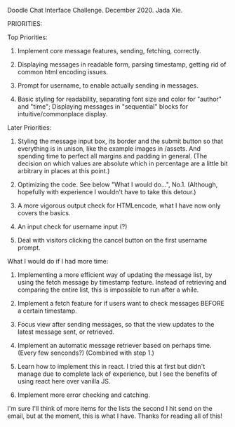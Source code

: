 Doodle Chat Interface Challenge. December 2020. Jada Xie.


PRIORITIES:

Top Priorities:
1. Implement core message features, sending, fetching, correctly.

2. Displaying messages in readable form, parsing timestamp, getting rid of common html encoding issues.

3. Prompt for username, to enable actually sending in messages.

4. Basic styling for readability, separating font size and color for "author" and "time"; Displaying messages in "sequential" blocks for intuitive/commonplace display.

Later Priorities:

1. Styling the message input box, its border and the submit button so that everything is in unison, like the example images in /assets. And spending time to perfect all margins and padding in general. (The decision on which values are absolute which in percentage are a little bit arbitrary in places at this point.)

2. Optimizing the code. See below "What I would do...", No.1. (Although, hopefully with experience I wouldn't have to take this detour.)

3. A more vigorous output check for HTMLencode, what I have now only covers the basics.

4. An input check for username input (?)

5. Deal with visitors clicking the cancel button on the first username prompt.



What I would do if I had more time:

1. Implementing a more efficient way of updating the message list, by using the fetch message by timestamp feature. Instead of retrieving and comparing the entire list, this is impossible to run after a while.

2. Implement a fetch feature for if users want to check messages BEFORE a certain timestamp.

3. Focus view after sending messages, so that the view updates to the latest message sent, or retrieved.

4. Implement an automatic message retriever based on perhaps time. (Every few senconds?) (Combined with step 1.)

5. Learn how to implement this in react. I tried this at first but didn't manage due to complete lack of experience, but I see the benefits of using react here over vanilla JS.

6. Implement more error checking and catching.



I'm sure I'll think of more items for the lists the second I hit send on the email, but at the moment, this is what I have. Thanks for reading all of this!
